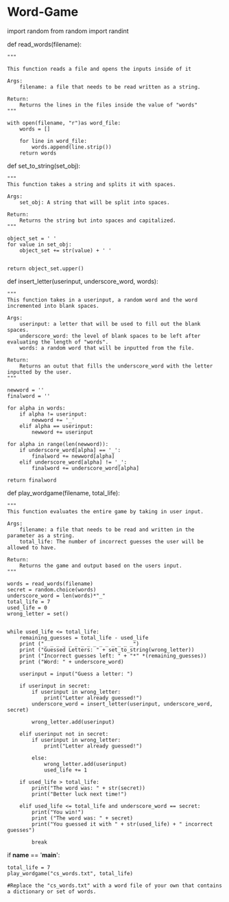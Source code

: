 # Word-Game

import random
from random import randint



def read_words(filename):
    
    """
    
    This function reads a file and opens the inputs inside of it

    Args:
        filename: a file that needs to be read written as a string.
    
    Return:
        Returns the lines in the files inside the value of "words"
    """
    
    with open(filename, "r")as word_file:
        words = []
        
        for line in word_file:
            words.append(line.strip())
        return words
    
    
    
def set_to_string(set_obj):
    
    """
    This function takes a string and splits it with spaces.

    Args:
        set_obj: A string that will be split into spaces.
    
    Return:
        Returns the string but into spaces and capitalized.
    """

    object_set = ' '
    for value in set_obj:
        object_set += str(value) + ' '
        
        
    return object_set.upper()



def insert_letter(userinput, underscore_word, words):
    
    """
    This function takes in a userinput, a random word and the word incremented into blank spaces.

    Args:
        userinput: a letter that will be used to fill out the blank spaces.
        underscore_word: the level of blank spaces to be left after evaluating the length of "words".
        words: a random word that will be inputted from the file.
    
    Return:
        Returns an outut that fills the underscore_word with the letter inputted by the user.
    """

    newword = ''
    finalword = ''
    
    for alpha in words:
        if alpha != userinput:
            newword += '_'
        elif alpha == userinput:
            newword += userinput
            
    for alpha in range(len(newword)):
        if underscore_word[alpha] == '_':
            finalword += newword[alpha]
        elif underscore_word[alpha] != '_':
            finalword += underscore_word[alpha]
        
    return finalword



def play_wordgame(filename, total_life):
    
    """
    This function evaluates the entire game by taking in user input.

    Args:
        filename: a file that needs to be read and written in the parameter as a string.
        total_life: The number of incorrect guesses the user will be allowed to have.
    
    Return:
        Returns the game and output based on the users input.
    """

    words = read_words(filename)
    secret = random.choice(words)
    underscore_word = len(words)*"_"
    total_life = 7
    used_life = 0
    wrong_letter = set()

    
    while used_life <= total_life:
        remaining_guesses = total_life - used_life    
        print ("_ _ _ _ _ _ _ _ _ _ _ _ _ _ _")
        print ("Guessed Letters: " + set_to_string(wrong_letter))
        print ("Incorrect guesses left: " + "*" *(remaining_guesses))
        print ("Word: " + underscore_word)
        
        userinput = input("Guess a letter: ")
        
        if userinput in secret:
            if userinput in wrong_letter:
                print("Letter already guessed!")
            underscore_word = insert_letter(userinput, underscore_word, secret)
            
            wrong_letter.add(userinput)
            
        elif userinput not in secret:
            if userinput in wrong_letter:
                print("Letter already guessed!")
                
            else:
                wrong_letter.add(userinput)
                used_life += 1
                
        if used_life > total_life:
            print("The word was: " + str(secret))
            print("Better luck next time!")
            
        elif used_life <= total_life and underscore_word == secret:
            print("You win!")
            print ("The word was: " + secret)
            print("You guessed it with " + str(used_life) + " incorrect guesses")
            
            break
            
                 

if __name__ == '__main__':

    total_life = 7
    play_wordgame("cs_words.txt", total_life) 
    
    #Replace the "cs_words.txt" with a word file of your own that contains a dictionary or set of words.
    
